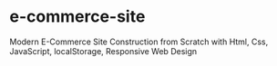 # e-commerce-site
Modern E-Commerce Site
Construction from Scratch with Html, Css, JavaScript, localStorage, Responsive Web Design
